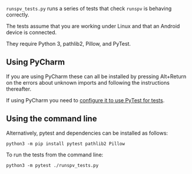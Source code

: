 `runspv_tests.py` runs a series of tests that check `runspv` is behaving
correctly.

The tests assume that you are working under Linux and that an Android device is connected.

They require Python 3, pathlib2, Pillow, and PyTest.

## Using PyCharm

If you are using PyCharm these can all be installed by pressing Alt+Return on the errors about unknown imports and
following the instructions thereafter.

If using PyCharm you need to [configure it to use PyTest for tests](https://www.jetbrains.com/help/pycharm/pytest.html).

## Using the command line

Alternatively, pytest and dependencies can be installed as follows:

```
python3 -m pip install pytest pathlib2 Pillow
```

To run the tests from the command line:

```
python3 -m pytest ./runspv_tests.py
```
